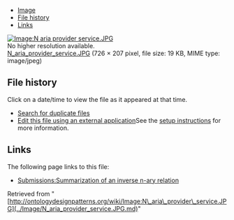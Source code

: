 * [Image](../Image/N_aria_provider_service.JPG.md#file)
* [File history](../Image/N_aria_provider_service.JPG.md#filehistory)
* [Links](../Image/N_aria_provider_service.JPG.md#filelinks)

[![Image:N aria provider service.JPG](../../../images/4/4f/N_aria_provider_service.JPG)](../../../images/4/4f/N_aria_provider_service.JPG)  
No higher resolution available.  
[N\_aria\_provider\_service.JPG](../../../images/4/4f/N_aria_provider_service.JPG)‎ (726 × 207 pixel, file size: 19 KB, MIME type: image/jpeg)

## File history

Click on a date/time to view the file as it appeared at that time.



  
* [Search for duplicate files](http://ontologydesignpatterns.org/wiki/Special:FileDuplicateSearch/N_aria_provider_service.JPG "Special:FileDuplicateSearch/N aria provider service.JPG")
* [Edit this file using an external application](http://ontologydesignpatterns.org/wiki/index.php?title=Image:N_aria_provider_service.JPG&action=edit&externaledit=true&mode=file "Image:N aria provider service.JPG")See the [setup instructions](http://www.mediawiki.org/wiki/Manual:External_editors "http://www.mediawiki.org/wiki/Manual:External_editors") for more information.

## Links



The following page links to this file:


* [Submissions:Summarization of an inverse n-ary relation](../Submissions/Summarization_of_an_inverse_n-ary_relation.md "Submissions:Summarization of an inverse n-ary relation")


Retrieved from "[http://ontologydesignpatterns.org/wiki/Image:N\_aria\_provider\_service.JPG](../Image/N_aria_provider_service.JPG.md)"